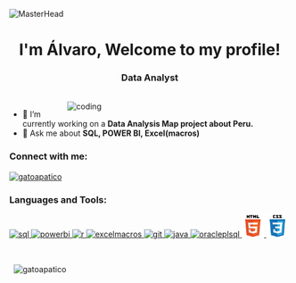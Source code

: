 ![MasterHead](https://i.imgur.com/GZwQBq8.gif)
<h1 align="center">I'm Álvaro, Welcome to my profile!</h1>
<h3 align="center">Data Analyst</h3>
<br>
<img align="right" alt="coding" width="400" src = "https://i.imgur.com/uJ3udKq.gif">

- 🔭 I’m currently working on a **Data Analysis Map project about Peru.**
- 💬 Ask me about **SQL, POWER BI, Excel(macros)**

<h3 align="left">Connect with me:</h3>

<a href="https://www.linkedin.com/in/aferzu/" target="blank"><img align="center" src="https://raw.githubusercontent.com/rahuldkjain/github-profile-readme-generator/master/src/images/icons/Social/linked-in-alt.svg" alt="gatoapatico" height="30" width="40" /></a>

<h3 align="left">Languages and Tools:</h3>
<p align="left">
  <a href="https://www.microsoft.com/en-us/sql-server" target="_blank" rel="noreferrer">
    <img src="https://cdn-icons-png.flaticon.com/512/5968/5968364.png" alt="sql" width="40" height="40"/>
  </a>
  <a href="https://powerbi.microsoft.com/" target="_blank" rel="noreferrer">
    <img src="https://www.vectorlogo.zone/logos/microsoft_powerbi/microsoft_powerbi-icon.svg" alt="powerbi" width="40" height="40"/>
  </a>
  <a href="https://www.r-project.org/" target="_blank" rel="noreferrer">
    <img src="https://www.r-project.org/Rlogo.png" alt="r" width="50" height="39"/>
  </a>
  <a href="https://www.microsoft.com/en-us/microsoft-365/excel" target="_blank" rel="noreferrer">
    <img src="https://cdn-icons-png.flaticon.com/512/8361/8361459.png" alt="excelmacros" width="40" height="40"/>
  </a>
  <a href="https://git-scm.com/" target="_blank" rel="noreferrer">
    <img src="https://www.vectorlogo.zone/logos/git-scm/git-scm-icon.svg" alt="git" width="40" height="40"/>
  </a>
  <a href="https://www.java.com/en/" target="_blank" rel="noreferrer">
    <img src="https://www.vectorlogo.zone/logos/java/java-icon.svg" alt="java" width="40" height="40"/>
  </a>
  <a href="https://www.oracle.com/database/technologies/appdev/plsql.html" target="_blank" rel="noreferrer">
    <img src="https://www.oracle.com/a/ocom/img/pl-sql.svg" alt="oracleplsql" width="40" height="40"/>
  </a>
  <a href="https://html.spec.whatwg.org/" target="_blank" rel="noreferrer">
    <img src="https://raw.githubusercontent.com/devicons/devicon/master/icons/html5/html5-original-wordmark.svg" alt="html5" width="40" height="40"/>
  </a>
  <a href="https://www.w3schools.com/css/" target="_blank" rel="noreferrer">
    <img src="https://raw.githubusercontent.com/devicons/devicon/master/icons/css3/css3-original-wordmark.svg" alt="css3" width="40" height="40"/>
  </a>
</p>

<br>

<p>&nbsp;
  <img align="center" src="https://github-readme-stats.vercel.app/api?username=gatoapatico&show_icons=true&locale=en" alt="gatoapatico" />
</p>

<!--
**gatoapatico/gatoapatico** is a ✨ _special_ ✨ repository because its `README.md` (this file) appears on your GitHub profile.

Here are some ideas to get you started:

- 🔭 I’m currently working on ...
- 🌱 I’m currently learning ...
- 👯 I’m looking to collaborate on ...
- 🤔 I’m looking for help with ...
- 💬 Ask me about ...
- 📫 How to reach me: ...
- 😄 Pronouns: ...
- ⚡ Fun fact: ...
-->
